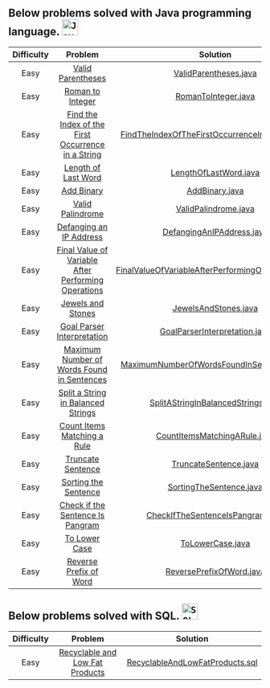 ## Below problems solved with Java programming language. <code><img height="32" src="https://cdn.jsdelivr.net/gh/devicons/devicon/icons/java/java-original-wordmark.svg" alt="Java"/></code>

| Difficulty |                                                                                                                            Problem                                                       		 		                                                                                                                            |                            Solution                                                                                                                               				 		                            
|:----------:|:-------------------------------------------------------------------------------------------------------------------------------------------------------------------------------------------------------------------------------------------------------------------------------------------------------------------------:|:----------------------------------------------------------------------------------------------------------------------------------------------------------------------------------------------------:|
|  Easy   	  |                                                                                                 [Valid Parentheses](https://leetcode.com/problems/valid-parentheses)                                               		 		                                                                                                  |                                 [ValidParentheses.java](https://github.com/Jyeverson/leetcode/blob/main/src/JAVA.ValidParentheses.java)                     				 		                                  |															   |
|  Easy   	  |                                                                                                  [Roman to Integer](https://leetcode.com/problems/roman-to-integer)                                               		 		                                                                                                   |                                   [RomanToInteger.java](https://github.com/Jyeverson/leetcode/blob/main/src/JAVA.RomanToInteger.java)                     				 		                                    |															   |
|  Easy   	  |                                                                [Find the Index of the First Occurrence in a String](https://leetcode.com/problems/find-the-index-of-the-first-occurrence-in-a-string)                                               		 		                                                                 |        [FindTheIndexOfTheFirstOccurrenceInAString.java](https://github.com/Jyeverson/leetcode/blob/main/src/JAVA.FindTheIndexOfTheFirstOccurrenceInAString.java)                     				 		         |															   |
|  Easy   	  |                                                                                               [Length of Last Word](https://leetcode.com/problems/length-of-last-word)                                               		 		                                                                                                |                                 [LengthOfLastWord.java](https://github.com/Jyeverson/leetcode/blob/main/src/JAVA.LengthOfLastWord.java)                     				 		                                  |															   |
|  Easy   	  |                                                                                                        [Add Binary](https://leetcode.com/problems/add-binary)                                               		 		                                                                                                         |                                        [AddBinary.java](https://github.com/Jyeverson/leetcode/blob/main/src/JAVA.AddBinary.java)                     				 		                                         |															   |
|  Easy   	  |                                                                                                  [Valid Palindrome](https://leetcode.com/problems/valid-palindrome)                                               		 		                                                                                                   |                                  [ValidPalindrome.java](https://github.com/Jyeverson/leetcode/blob/main/src/JAVA.ValidPalindrome.java)                     				 		                                   |															   |
|  Easy   	  |                                                                                           [Defanging an IP Address](https://leetcode.com/problems/defanging-an-ip-address)                                               		 		                                                                                            |                                  [DefangingAnIPAddress.java](https://github.com/Jyeverson/leetcode/blob/main/src/JAVA.DefangingAnIPAddress.java)                     				 		                                   |															   |
|  Easy   	  |                                                               [Final Value of Variable After Performing Operations](https://leetcode.com/problems/final-value-of-variable-after-performing-operations)                                               		 		                                                                |                                  [FinalValueOfVariableAfterPerformingOperations.java](https://github.com/Jyeverson/leetcode/blob/main/src/JAVA.FinalValueOfVariableAfterPerformingOperations.java)                     				 		                                   |															   |
|  Easy   	  |                                                                                                 [Jewels and Stones](https://leetcode.com/problems/jewels-and-stones)                                               		 		                                                                                                  |                                  [JewelsAndStones.java](https://github.com/Jyeverson/leetcode/blob/main/src/JAVA.JewelsAndStones.java)                     				 		                                   |															   |
|  Easy   	  |                                                                                        [Goal Parser Interpretation](https://leetcode.com/problems/goal-parser-interpretation)                                               		 		                                                                                         |                                  [GoalParserInterpretation.java](https://github.com/Jyeverson/leetcode/blob/main/src/JAVA.GoalParserInterpretation.java)                     				 		                                   |															   |
|  Easy   	  |                                                                        [Maximum Number of Words Found in Sentences](https://leetcode.com/problems/maximum-number-of-words-found-in-sentences)                                               		 		                                                                         |                                  [MaximumNumberOfWordsFoundInSentences.java](https://github.com/Jyeverson/leetcode/blob/main/src/JAVA.MaximumNumberOfWordsFoundInSentences.java)                     				 		                                   |															   |
|  Easy   	  |                                                                 [Split a String in Balanced Strings](https://leetcode.com/problems/https://leetcode.com/problems/split-a-string-in-balanced-strings)                                               		 		                                                                  |                                  [SplitAStringInBalancedStrings.java](https://github.com/Jyeverson/leetcode/blob/main/src/JAVA.SplitAStringInBalancedStrings.java)                     				 		                                   |															   |
|  Easy   	  |                                                                                       [Count Items Matching a Rule](https://leetcode.com/problems/count-items-matching-a-rule)                                               		 		                                                                                        |                                  [CountItemsMatchingARule.java](https://github.com/Jyeverson/leetcode/blob/main/src/JAVA.CountItemsMatchingARule.java)                     				 		                                   |															   |
|  Easy   	  |                                                                                                 [Truncate Sentence](https://leetcode.com/problems/truncate-sentence)                                               		 		                                                                                                  |                                  [TruncateSentence.java](https://github.com/Jyeverson/leetcode/blob/main/src/JAVA.TruncateSentence.java)                     				 		                                   |															   |
|  Easy   	  |                                                                                              [Sorting the Sentence](https://leetcode.com/problems/sorting-the-sentence)                                               		 		                                                                                               |                                  [SortingTheSentence.java](https://github.com/Jyeverson/leetcode/blob/main/src/JAVA.SortingTheSentence.java)                     				 		                                   |															   |
|  Easy   	  |                                                                                  [Check if the Sentence Is Pangram](https://leetcode.com/problems/check-if-the-sentence-is-pangram)                                               		 		                                                                                   |                                  [CheckIfTheSentenceIsPangram.java](https://github.com/Jyeverson/leetcode/blob/main/src/JAVA.CheckIfTheSentenceIsPangram.java)                     				 		                                   |															   |
|  Easy   	  |                                                                                                     [To Lower Case](https://leetcode.com/problems/to-lower-case)                                               		 		                                                                                                      |                                  [ToLowerCase.java](https://github.com/Jyeverson/leetcode/blob/main/src/JAVA.ToLowerCase.java)                     				 		                                   |															   |
|  Easy   	  |                                                                                                 [Reverse Prefix of Word](https://leetcode.com/problems/reverse-prefix-of-word)                                               		 		                                                                                                 |                                  [ReversePrefixOfWord.java](https://github.com/Jyeverson/leetcode/blob/main/src/JAVA.ReversePrefixOfWord.java)                     				 		                                   |															   |

## Below problems solved with SQL. <code><img height="32" src="https://cdn.jsdelivr.net/gh/devicons/devicon/icons/microsoftsqlserver/microsoftsqlserver-plain-wordmark.svg" alt="SQL Server"/></code>

| Difficulty |                                                                                                                             Problem                                                       		 		                                                                                                                              |          Solution                                                                                                                               				 		          
|:----------:|:----------------------------------------------------------------------------------------------------------------------------------------------------------------------------------------------------------------------------------------------------------------------------------------------------------------------------:|:----------------------------------------------------------------------------------------------------------------------------------------------------------------:|
|  Easy   	  |                                                                                            [Recyclable and Low Fat Products](https://leetcode.com/problems/recyclable-and-low-fat-products)                                               		 		                                                                                            | [RecyclableAndLowFatProducts.sql](https://github.com/Jyeverson/leetcode/blob/main/src/MS_SQL_SERVER.RecyclableAndLowFatProducts.sql)                     				 		 |															   |
